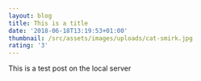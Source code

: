 ```yaml
---
layout: blog
title: This is a title
date: '2018-06-18T13:19:53+01:00'
thumbnail: /src/assets/images/uploads/cat-smirk.jpg
rating: '3'
---
```

This is a test post on the local server
